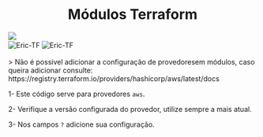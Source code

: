 <h1 align="center">
    <a>Módulos Terraform</a>
</h1>

<img src="https://www.datocms-assets.com/58478/1640019487-og-image.png">
<div style="display: inline_block">
    <img align="center" alt="Eric-TF" img alt="GitHub issues" src="https://img.shields.io/github/issues/ericmelomp/Create-Simple-ECS-Cluster">
    <img align="center" alt="Eric-TF" img alt="GitHub commit activity" src="https://img.shields.io/github/commit-activity/y/ericmelomp/Create-Simple-ECS-Cluster?label=commits">
</div>

<div><br>
> Não é possivel adicionar a configuração de provedoresem módulos, caso queira adicionar consulte: https://registry.terraform.io/providers/hashicorp/aws/latest/docs
<p align="left">1- Este código serve para provedores <code>aws</code>.</p>
<p align="left">2- Verifique a versão configurada do provedor, utilize sempre a mais atual.</p>
<p align="left">3- Nos campos <code>?</code> adicione sua configuração.</p>
</div>